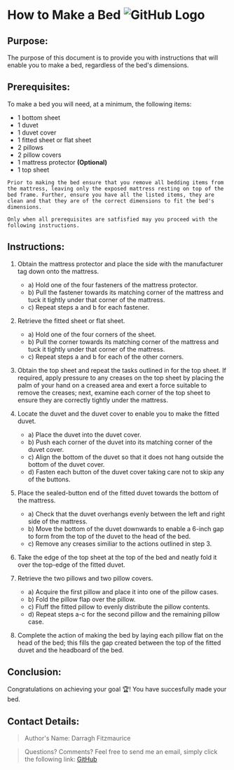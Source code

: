 How to Make a Bed   ![GitHub Logo](/Downloads/github-logo.png)
=================

Purpose:
--------

The purpose of this document is to provide you with instructions that will enable you to make a bed, regardless of the bed's dimensions. 

Prerequisites:
--------------

To make a bed you will need, at a minimum, the following items:
* 1 bottom sheet 
* 1 duvet
* 1 duvet cover
* 1 fitted sheet or flat sheet
* 2 pillows
* 2 pillow covers
* 1 mattress protector **(Optional)**
* 1 top sheet

```
Prior to making the bed ensure that you remove all bedding items from the mattress, leaving only the exposed mattress resting on top of the bed frame. Further, ensure you have all the listed items, they are clean and that they are of the correct dimensions to fit the bed's dimensions. 

Only when all prerequisites are satfisfied may you proceed with the following instructions.
```

Instructions:
-------------

1) Obtain the mattress protector and place the side with the manufacturer tag down onto the mattress. 
   - a) Hold one of the four fasteners of the mattress protector.
   - b) Pull the fastener towards its matching corner of the mattress and tuck it tightly under that corner of the mattress.
   - c) Repeat steps a and b for each fastener.

2) Retrieve the fitted sheet or flat sheet.
    - a) Hold one of the four corners of the sheet.
    - b) Pull the corner towards its matching corner of the mattress and tuck it tightly under that corner of the mattress.
    - c) Repeat steps a and b for each of the other corners.

3) Obtain the top sheet and repeat the tasks outlined in  for the top sheet. 
    If required, apply pressure to any creases on the top sheet by placing the palm of your hand on a creased area and exert a force suitable to remove the creases; next, examine each corner of the top sheet to ensure they are correctly tightly under the mattress.

4) Locate the duvet and the duvet cover to enable you to make the fitted duvet. 
   - a) Place the duvet into the duvet cover.
   - b) Push each corner of the duvet into its matching corner of the duvet cover. 
   - c) Align the bottom of the duvet so that it does not hang outside the bottom of the duvet cover.
   - d) Fasten each button of the duvet cover taking care not to skip any of the buttons.

5) Place the sealed-button end of the fitted duvet towards the bottom of the mattress.
   - a) Check that the duvet overhangs evenly between the left and right side of the mattress. 
   - b) Move the bottom of the duvet downwards to enable a 6-inch gap to form from the top of the duvet to the head of the bed.
   - c) Remove any creases similiar to the actions outlined in step 3. 

6) Take the edge of the top sheet at the top of the bed and neatly fold it over the top-edge of the fitted duvet. 

7) Retrieve the two pillows and two pillow covers.
   - a) Acquire the first pillow and place it into one of the pillow cases.
   - b) Fold the pillow flap over the pillow. 
   - c) Fluff the fitted pillow to evenly distribute the pillow contents. 
   - d) Repeat steps a-c for the second pillow and the remaining pillow case. 

8) Complete the action of making the bed by laying each pillow flat on the head of the bed; this fills the gap created between the top of the fitted duvet and the headboard of the bed. 

Conclusion:
-----------

Congratulations on achieving your goal :trophy:! You have succesfully made your bed.

Contact Details:
-----------

> Author's Name: Darragh Fitzmaurice

> Questions? Comments? Feel free to send me an email, simply click the following link: [GitHub](https://github.com/settings/profile)



